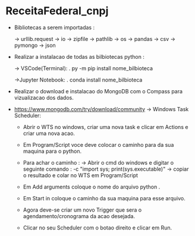# ReceitaFederal_cnpj
* Bibliotecas a serem importadas :

    -> urllib.request
    -> io
    -> zipfile
    -> pathlib
    -> os
    -> pandas
    -> csv
    -> pymongo
    -> json

* Realizar a instalacao de todas as bilbiotecas python :

    -> VSCode(Terminal):
        . py -m pip install nome_bilbioteca

    ->Jupyter Notebook:
        . conda install nome_bilbioteca

* Realizar o download e instalacao do MongoDB com o Compass para vizualizacao dos dados.
* https://www.mongodb.com/try/download/community
-> Windows Task Scheduler:

    * Abrir o WTS no windows, criar uma nova task e clicar em Actions e criar uma nova acao.
    * Em Program/Script voce deve colocar o caminho para da sua maquina para o python.

    * Para achar o caminho : 
        -> Abrir o cmd do windows e digitar o seguinte comando : 
            -c "import sys; print(sys.executable)"
        -> copiar o resultado e colar no WTS em Program/Script

    * Em Add arguments coloque o nome do arquivo python .
    * Em Start in coloque o caminho da sua maquina para esse arquivo.
    * Agora deve-se criar um novo Trigger que sera o agendamento/cronograma da acao desejada.
    * Clicar no seu Scheduler com o botao direito e clicar em Run.
